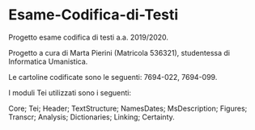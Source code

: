 # Esame-Codifica-di-Testi
Progetto esame codifica di testi a.a. 2019/2020.

Progetto a cura di Marta Pierini (Matricola 536321), studentessa di Informatica Umanistica.

Le cartoline codificate sono le seguenti: 7694-022, 7694-099.

I moduli Tei utilizzati sono i seguenti:

Core;
Tei;
Header;
TextStructure;
NamesDates;
MsDescription;
Figures;
Transcr;
Analysis;
Dictionaries;
Linking;
Certainty.
